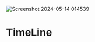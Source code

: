 ![Screenshot 2024-05-14 014539](https://github.com/nmesosphere/TimeLine/assets/65504077/cf81134e-a322-44af-833d-8b4c063f2450)

# TimeLine
